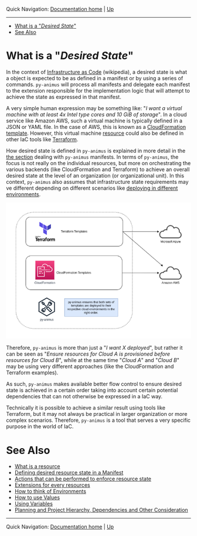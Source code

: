 Quick Navigation: [Documentation home](../../README.md) | [Up](./README.md)

<hr />

- [What is a "_Desired State_"](#what-is-a-desired-state)
- [See Also](#see-also)

# What is a "_Desired State_"

In the context of [Infrastructure as Code](https://en.wikipedia.org/wiki/Infrastructure_as_code) (wikipedia), a desired state is what a object is expected to be as defined in a manifest or by using a series of commands. `py-animus` will process all manifests and delegate each manifest to the extension responsible for the implementation logic that will attempt to achieve the state as expressed in that manifest.

A very simple human expression may be something like: "_I want a virtual machine with at least 4x Intel type cores and 10 GiB of storage_". In a cloud service like Amazon AWS, such a virtual machine is typically defined in a JSON or YAML file. In the case of AWS, this is known as a [CloudFormation template](https://en.wikipedia.org/wiki/AWS_CloudFormation). However, this virtual machine [resource](./01-what-is-a-resource.md) could also be defined in other IaC tools like [Terraform](https://en.wikipedia.org/wiki/Terraform_(software)).

How desired state is defined in `py-animus` is explained in more detail in the [the section](./03-defining-desired-resource-state-in-a-manifest.md) dealing with `py-animus` manifests. In terms of `py-animus`, the focus is not really on the individual resources, but more on orchestrating the various backends (like CloudFormation and Terraform) to achieve an overall desired state at the level of an organization (or organizational unit). In this context, `py-animus` also assumes that infrastructure state requirements may ve different depending on different scenarios like [deploying in different environments](./06-environments.md). 

![where py-animus fits in](../../../images/where_py-animus_fits_in.png)

Therefore, `py-animus` is more than just a "_I want X deployed_", but rather it can be seen as "_Ensure resources for Cloud A is provisioned before resources for Cloud B_", while at the same time "_Cloud A_" and "_Cloud B_" may be using very different approaches (like the CloudFormation and Terraform examples).

As such, `py-animus` makes available better flow control to ensure desired state is achieved in a certain order taking into account certain potential dependencies that can not otherwise be expressed in a IaC way.

Technically it is possible to achieve a similar result using tools like Terraform, but it may not always be practical in larger organization or more complex scenarios. Therefore, `py-animus` is a tool that serves a very specific purpose in the world of IaC.

# See Also

* [What is a resource](./01-what-is-a-resource.md)
* [Defining desired resource state in a Manifest](./03-defining-desired-resource-state-in-a-manifest.md)
* [Actions that can be performed to enforce resource state](./04-actions-that-can-be-performed-to-enforce-resource-state.md)
* [Extensions for every resources](./05-extensions-for-every-resources.md)
* [How to think of Environments](./06-environments.md)
* [How to use Values](./07-values.md)
* [Using Variables](./08-variables.md)
* [Planning and Project Hierarchy, Dependencies and Other Consideration](./09-planning-and-hierarchy.md)


<hr />

Quick Navigation: [Documentation home](../../../README.md) | [Up](./README.md)